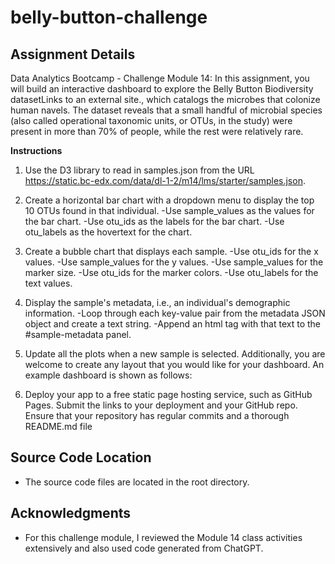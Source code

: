 # belly-button-challenge

## Assignment Details
Data Analytics Bootcamp - Challenge Module 14: In this assignment, you will build an interactive dashboard to explore the Belly Button Biodiversity datasetLinks to an external site., which catalogs the microbes that colonize human navels. The dataset reveals that a small handful of microbial species (also called operational taxonomic units, or OTUs, in the study) were present in more than 70% of people, while the rest were relatively rare.

**Instructions**

1. Use the D3 library to read in samples.json from the URL https://static.bc-edx.com/data/dl-1-2/m14/lms/starter/samples.json.
2. Create a horizontal bar chart with a dropdown menu to display the top 10 OTUs found in that individual.
-Use sample_values as the values for the bar chart.
-Use otu_ids as the labels for the bar chart.
-Use otu_labels as the hovertext for the chart.

3. Create a bubble chart that displays each sample.
-Use otu_ids for the x values.
-Use sample_values for the y values.
-Use sample_values for the marker size.
-Use otu_ids for the marker colors.
-Use otu_labels for the text values.

4. Display the sample's metadata, i.e., an individual's demographic information.
-Loop through each key-value pair from the metadata JSON object and create a text string.
-Append an html tag with that text to the #sample-metadata panel.

5. Update all the plots when a new sample is selected. Additionally, you are welcome to create any layout that you would like for your dashboard. An example dashboard is shown as follows:

6. Deploy your app to a free static page hosting service, such as GitHub Pages. Submit the links to your deployment and your GitHub repo. Ensure that your repository has regular commits and a thorough README.md file
 
## Source Code Location

* The source code files are located in the root directory.

## Acknowledgments

* For this challenge module, I reviewed the Module 14 class activities extensively and also used code generated from ChatGPT.
